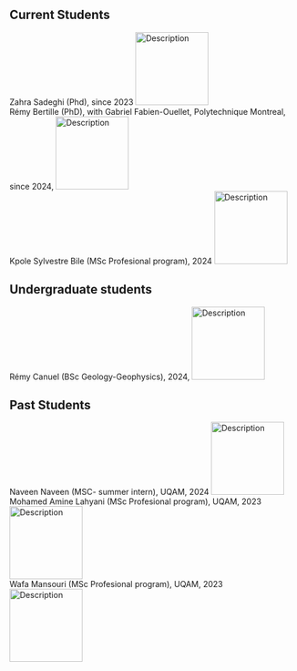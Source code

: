 ## Current Students

Zahra Sadeghi (Phd), since 2023 <img src="https://nasser00.github.io/uqam/assets/img/logo.png" alt="Description" width="128" height="128"> <br>
Rémy Bertille (PhD), with Gabriel Fabien-Ouellet, Polytechnique Montreal, since 2024, <img src="https://nasser00.github.io/uqam/assets/img/logo.png" alt="Description" width="128" height="128"> <br >
Kpole Sylvestre Bile (MSc Profesional program), 2024 <img src="https://nasser00.github.io/uqam/assets/img/logo.png" alt="Description" width="128" height="128"> <br >
## Undergraduate students
Rémy Canuel (BSc Geology-Geophysics), 2024, <img src="https://nasser00.github.io/uqam/assets/img/logo.png" alt="Description" width="128" height="128"> <br >
## Past Students
Naveen Naveen (MSC- summer intern), UQAM, 2024 <img src="https://nasser00.github.io/uqam/assets/img/logo.png" alt="Description" width="128" height="128"><br >
Mohamed Amine Lahyani (MSc Profesional program), UQAM, 2023 <img src="https://nasser00.github.io/uqam/assets/img/logo.png" alt="Description" width="128" height="128"><br >
Wafa Mansouri (MSc Profesional program), UQAM, 2023 <img src="https://nasser00.github.io/uqam/assets/img/logo.png" alt="Description" width="128" height="128"><br >
